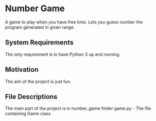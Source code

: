 # Number Game
A game to play when you have free time. Lets you guess number the program generated in given range.

## System Requirements
The only requirement is to have Python 3 up and running.

## Motivation
The aim of the project is just fun.

## File Descriptions
The main part of the project is in number_game folder
game.py - The file containing Game class
